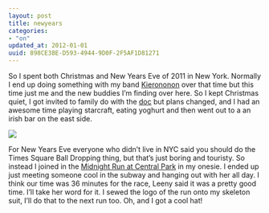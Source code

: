 ```yaml
---
layout: post
title: newyears
categories:
- "on"
updated_at: 2012-01-01
uuid: 898CE38E-D593-4944-9D0F-2F5AF1D81271
---
```


So I spent both Christmas and New Years Eve of 2011 in New York.
Normally I end up doing something with my band
[Kierononon](http://brutaltechnopunk.com) over that time but this time
just me and the new buddies I’m finding over here. So I kept Christmas
quiet, I got invited to family do with the
[doc](http://doceon.github.com/) but plans changed, and I had an awesome
time playing starcraft, eating yoghurt and then went out to a an irish
bar on the east side.

<img class="excerpt" src="http://ortarebase.s3.amazonaws.com/images/IMG_0977.jpg"/>

For New Years Eve everyone who didn’t live in NYC said you should do the
Times Square Ball Dropping thing, but that’s just boring and touristy.
So instead I joined in the [Midnight Run at Central
Park](http://www.nyrr.org/races/2009/r1231x00.asp) in my onesie. I ended
up just meeting someone cool in the subway and hanging out with her all
day. I think our time was 36 minutes for the race, Leeny said it was a
pretty good time. I’ll take her word for it. I sewed the logo of the run
onto my skeleton suit, I’ll do that to the next run too. Oh, and I got a
cool hat!
